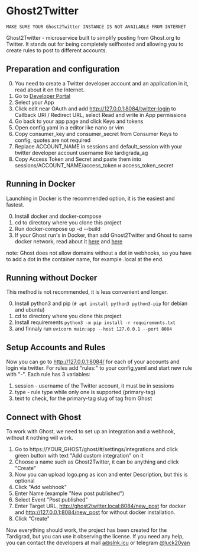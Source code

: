 # Ghost2Twitter

```
MAKE SURE YOUR Ghost2Twitter INSTANCE IS NOT AVAILABLE FROM INTERNET
```
Ghost2Twitter - microservice built to simplify posting from Ghost.org to Twitter. It stands out for being completely selfhosted and allowing you to create rules to post to different accounts.
## Preparation and configuration

0. You need to create a Twitter developer account and an application in it, read about it on the Internet.
1. Go to [Developer Portal](https://developer.twitter.com/en/portal/dashboard)
2. Select your App
3. Click edit near OAuth and add http://127.0.0.1:8084/twitter-login to Callback URI / Redirect URL, select Read and write in App permissions
4. Go back to your app page and click Keys and tokens
5. Open config.yaml in a editor like nano or vim
6. Copy consumer_key and consumer_secret from Consumer Keys to config, quotes are not required
7. Replace ACCOUNT_NAME in sessions and default_session with your twitter developer account username like tardigrada_ag
8. Copy Access Token and Secret and paste them into sessions/ACCOUNT_NAME/access_token и access_token_secret

## Running in Docker
Launching in Docker is the recommended option, it is the easiest and fastest.

0. Install docker and docker-compose
1. cd to directory where you clone this project
2. Run docker-compose up -d --build
3. If your Ghost run's in Docker, than add Ghost2Twitter and Ghost to same docker network, read about it [here](https://docs.docker.com/network/) and [here](https://docs.docker.com/compose/networking/)

note: Ghost does not allow domains without a dot in webhooks, so you have to add a dot in the container name, for example .local at the end.

## Running without Docker

This method is not recommended, it is less convenient and longer.

0. Install python3 and pip (`# apt install python3 python3-pip` for debian and ubuntu)
1. cd to directory where you clone this project
2. Install requirements `python3 -m pip install -r requirements.txt`
3. and finnaly run `uvicorn main:app --host 127.0.0.1 --port 8084`

## Setup Accounts and Rules 

Now you can go to http://127.0.0.1:8084/ for each of your accounts and login via twitter. For rules add "rules:" to your config,yaml and start new rule with "-". 
Each rule has 3 variables:
1. session - username of the Twitter account, it must be in sessions
2. type - rule type while only one is supported (primary-tag)
3. text to check, for the primary-tag slug of tag from Ghost

## Connect with Ghost

To work with Ghost, we need to set up an integration and a webhook, without it nothing will work.

1. Go to https://YOUR_GHOST/ghost/#/settings/integrations and click green button with text "Add custom integration" on it
2. Choose a name such as Ghost2Twitter, it can be anything and click "Create"
3. Now you can upload logo.png as icon and enter Description, but this is optional
4. Click "Add webhook"
5. Enter Name (example "New post published")
6. Select Event "Post published"
7. Enter Target URL, http://ghost2twitter.local:8084/new_post for docker and http://127.0.0.1:8084/new_post for without docker installation.
8. Click "Create"


Now everything should work, the project has been created for the Tardigrad, but you can use it observing the license.
If you need any help, you can contact the developers at mail [a@slnk.icu](mailto:a@slnk.icu) or telegram [@luck20yan](https://t.me/luck20yan)
